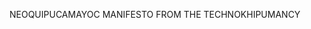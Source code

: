 NEOQUIPUCAMAYOC MANIFESTO FROM THE TECHNOKHIPUMANCY

<!---
khipumantes/khipumantes is a ✨ special ✨ repository because its `README.md` (this file) appears on your GitHub profile.
You can click the Preview link to take a look at your changes.
--->

